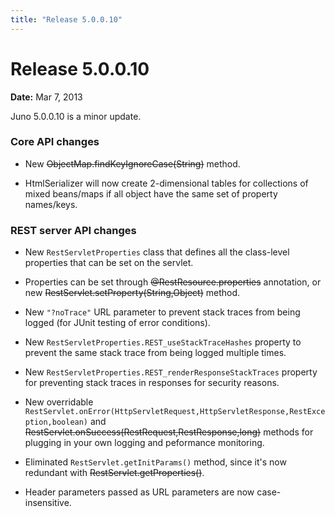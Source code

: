 ```yaml
---
title: "Release 5.0.0.10"
---
```


# Release 5.0.0.10

**Date:** Mar 7, 2013

Juno 5.0.0.10 is a minor update.

### Core API changes

- New ~~ObjectMap.findKeyIgnoreCase(String)~~ method.

- HtmlSerializer will now create 2-dimensional tables for collections of mixed beans/maps if all object have the same set of property names/keys.

### REST server API changes

- New `RestServletProperties` class that defines all the class-level properties that can be set on the servlet.

- Properties can be set through ~~@RestResource.properties~~ annotation, or new ~~RestServlet.setProperty(String,Object)~~ method.

- New `"?noTrace"` URL parameter to prevent stack traces from being logged (for JUnit testing of error conditions).

- New `RestServletProperties.REST_useStackTraceHashes` property to prevent the same stack trace from being logged multiple times.

- New `RestServletProperties.REST_renderResponseStackTraces` property for preventing stack traces in responses for security reasons.

- New overridable `RestServlet.onError(HttpServletRequest,HttpServletResponse,RestException,boolean)` and ~~RestServlet.onSuccess(RestRequest,RestResponse,long)~~ methods for plugging in your own logging and peformance monitoring.

- Eliminated `RestServlet.getInitParams()` method, since it's now redundant with ~~RestServlet.getProperties()~~.

- Header parameters passed as URL parameters are now case-insensitive.

